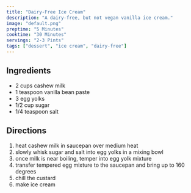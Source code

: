 ```yaml
---
title: "Dairy-Free Ice Cream"
description: "A dairy-free, but not vegan vanilla ice cream."
image: "default.png"
preptime: "5 Minutes"
cooktime: "30 Minutes"
servings: "2-3 Pints"
tags: ["dessert", "ice cream", "dairy-free"]
---
```


## Ingredients
- 2 cups cashew milk
- 1 teaspoon vanilla bean paste
- 3 egg yolks
- 1/2 cup sugar
- 1/4 teaspoon salt

## Directions
1. heat cashew milk in saucepan over medium heat
2. slowly whisk sugar and salt into egg yolks in a mixing bowl
3. once milk is near boiling, temper into egg yolk mixture
4. transfer tempered egg mixture to the saucepan and bring up to 160 degrees
5. chill the custard
6. make ice cream
